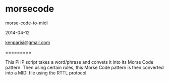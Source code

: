 morsecode
=========

morse-code-to-midi

2014-04-12

kenparisi@gmail.com

=========

This PHP script takes a word/phrase and convets it into its Morse Code pattern.
Then using certain rules, this Morse Code pattern is then converted into a MIDI file
using the RTTL protocol.

